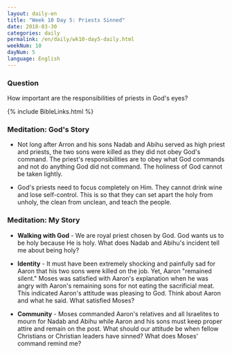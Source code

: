 ```yaml
---
layout: daily-en
title: "Week 10 Day 5: Priests Sinned"
date: 2018-03-30
categories: daily
permalink: /en/daily/wk10-day5-daily.html
weekNum: 10
dayNum: 5
language: English
---
```

### Question     
How important are the responsibilities of priests in God's eyes?

{% include BibleLinks.html %} 

### Meditation: God's Story   
+ Not long after Arron and his sons Nadab and Abihu served as high priest and priests, the two sons were killed as they did not obey God's command. The priest's responsibilities are to obey what God commands and not do anything God did not command. The holiness of God cannot be taken lightly. 

+ God's priests need to focus completely on Him. They cannot drink wine and lose self-control. This is so that they can set apart the holy from unholy, the clean from unclean, and teach the people. 

### Meditation: My Story   
+ **Walking with God** - We are royal priest chosen by God. God wants us to be holy because He is holy. What does Nadab and Abihu's incident tell me about being holy? 

+ **Identity** - It must have been extremely shocking and painfully sad for Aaron that his two sons were killed on the job. Yet, Aaron "remained silent." Moses was satisfied with Aaron's explanation when he was angry with Aaron's remaining sons for not eating the sacrificial meat. This indicated Aaron's attitude was pleasing to God. Think about Aaron and what he said. What satisfied Moses? 

+ **Community** - Moses commanded Aaron's relatives and all Israelites to mourn for Nadab and Abihu while Aaron and his sons must keep proper attire and remain on the post. What should our attitude be when fellow Christians or Christian leaders have sinned? What does Moses' command remind me? 
